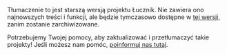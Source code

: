 Tłumaczenie to jest starszą wersją projektu Łucznik. Nie zawiera ono najnowszych treści i funkcji, ale będzie tymczasowo dostępne w [tej wersji](images/archery-pl-PL.pdf), zanim zostanie zarchiwizowane. 

Potrzebujemy Twojej pomocy, aby zaktualizować i przetłumaczyć takie projekty! Jeśli możesz nam pomóc, [poinformuj nas tutaj](http://rpf.io/translators).
